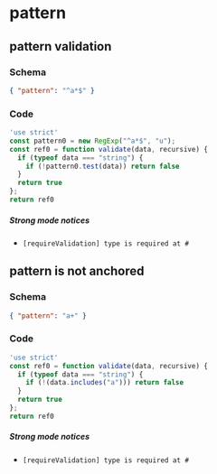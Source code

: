 # pattern

## pattern validation

### Schema

```json
{ "pattern": "^a*$" }
```

### Code

```js
'use strict'
const pattern0 = new RegExp("^a*$", "u");
const ref0 = function validate(data, recursive) {
  if (typeof data === "string") {
    if (!pattern0.test(data)) return false
  }
  return true
};
return ref0
```

##### Strong mode notices

 * `[requireValidation] type is required at #`


## pattern is not anchored

### Schema

```json
{ "pattern": "a+" }
```

### Code

```js
'use strict'
const ref0 = function validate(data, recursive) {
  if (typeof data === "string") {
    if (!(data.includes("a"))) return false
  }
  return true
};
return ref0
```

##### Strong mode notices

 * `[requireValidation] type is required at #`

